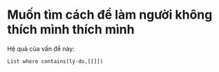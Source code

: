 # Muốn tìm cách để làm người không thích mình thích mình
Hệ quả của vấn đề này:
```dataview
List where contains(lý-do,[[]])
```
 
